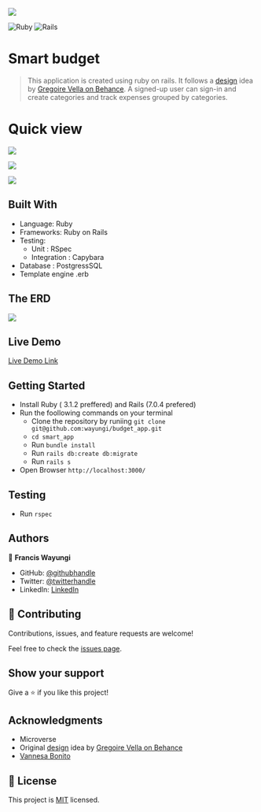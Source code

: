 ![](https://img.shields.io/badge/Microverse-blueviolet)

![Ruby](https://img.shields.io/badge/ruby-%23CC342D.svg?style=for-the-badge&logo=ruby&logoColor=white) ![Rails](https://img.shields.io/badge/rails-%23CC0000.svg?style=for-the-badge&logo=ruby-on-rails&logoColor=white)

# Smart budget

>This application is created using ruby on rails. It follows a [design](https://www.behance.net/gallery/19759151/Snapscan-iOs-design-and-branding?tracking_source=) idea by [Gregoire Vella on Behance](https://www.behance.net/gregoirevella). A signed-up user can sign-in and  create categories and track expenses grouped by categories.

# Quick view
![](./app/assets/images/splash.png)

![](./app/assets/images/categories.png)

![](./app/assets/images/expenses.png)

## Built With

- Language: Ruby
- Frameworks: Ruby on Rails
- Testing: 
     - Unit : RSpec
     - Integration : Capybara
- Database : PostgressSQL
- Template engine .erb


## The ERD
![](./app/assets/images/erd.png)

## Live Demo
[Live Demo Link](https://rocky-plateau-40125.herokuapp.com/)


## Getting Started

- Install Ruby ( 3.1.2 preffered) and Rails (7.0.4 prefered)
- Run the foollowing commands on your terminal
  - Clone the repository by runiing  `git clone git@github.com:wayungi/budget_app.git`
  - `cd smart_app`
  - Run `bundle install`
  - Run `rails db:create db:migrate`
  - Run `rails s`
- Open Browser `http://localhost:3000/`


## Testing
- Run `rspec`


## Authors

👤 **Francis Wayungi**

- GitHub: [@githubhandle](https://github.com/wayungi)
- Twitter: [@twitterhandle](https://twitter.com/FrancisWayungi)
- LinkedIn: [LinkedIn](https://linkedin.com/in/francis-wayungi-3aa626231)


## 🤝 Contributing

Contributions, issues, and feature requests are welcome!

Feel free to check the [issues page](https://github.com/wayungi/budget_app/issues).

## Show your support

Give a ⭐️ if you like this project!

## Acknowledgments

- Microverse
- Original [design](https://www.behance.net/gallery/19759151/Snapscan-iOs-design-and-branding?tracking_source=) idea by [Gregoire Vella on Behance](https://www.behance.net/gregoirevella)
- [Vannesa Bonito](https://github.com/VaneCode)

## 📝 License

This project is [MIT](./MIT.md) licensed.
